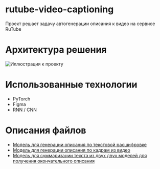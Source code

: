 # rutube-video-captioning

Проект решает задачу автогенерации описания к видео на сервисе RuTube

# Архитектура решения

![Иллюстрация к проекту](![image](https://github.com/llitone/rutube-video-captioning/assets/61351134/6b5c9b29-c0da-4e43-b148-a8d651b9aa38))

# Использованные технологии

- PyTorch
- Figma
- RNN / CNN

# Описания файлов

- [Модель для генерации описания по текстовой расшифровке](https://github.com/llitone/rutube-video-captioning/blob/main/text-captioning.ipynb)
- [Модель для генерации описания по кадрам из видео](https://github.com/llitone/rutube-video-captioning/blob/main/video-captioning.ipynb)
- [Модель для суммаризации текста из двух двух моделей для получения окончательного описания](https://github.com/llitone/rutube-video-captioning/blob/main/video-with-text-captioning.ipynb)

